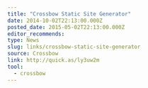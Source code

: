 ```yaml
---
title: "Crossbow Static Site Generator"
date: 2014-10-02T22:13:00.000Z
posted_date: 2015-05-02T22:13:00.000Z
editor_recommends:
type: News
slug: links/crossbow-static-site-generator
source: Crossbow
link: http://quick.as/ly3uw2m
tool:
  - crossbow
---
```





